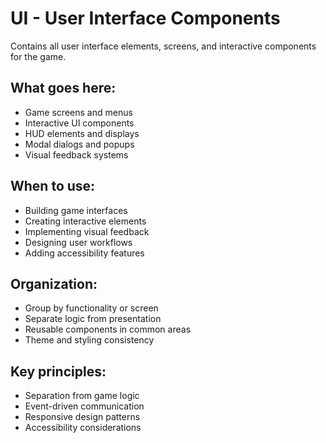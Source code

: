 # UI - User Interface Components

Contains all user interface elements, screens, and interactive components for the game.

## What goes here:
- Game screens and menus
- Interactive UI components
- HUD elements and displays
- Modal dialogs and popups
- Visual feedback systems

## When to use:
- Building game interfaces
- Creating interactive elements
- Implementing visual feedback
- Designing user workflows
- Adding accessibility features

## Organization:
- Group by functionality or screen
- Separate logic from presentation
- Reusable components in common areas
- Theme and styling consistency

## Key principles:
- Separation from game logic
- Event-driven communication
- Responsive design patterns
- Accessibility considerations